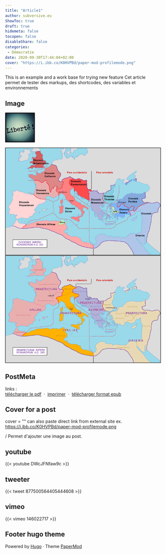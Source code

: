 ```yaml
---
title: "Article1"
author: subversive.eu
ShowToc: true
draft: true
hidemeta: false
tocopen: false
disableShare: false
categories:
 - Démocratie
date: 2020-09-30T17:44:04+02:00
cover: "https://i.ibb.co/K0HVPBd/paper-mod-profilemode.png"
---
```


This is an example and a work base for trying new feature
Cet article permet de tester des markups, des shortcodes, des variables et environnements

<!--more-->
## Image

![Drag Racing](/media/logo.png "coucou")

![](/media/roman300AD.png "roman empire")

## PostMeta

links :  
<a name="Télécharger" href="/pdf/{{ .Title }}.pdf" target="_blank" rel="noopener noreferrer" download>télécharger le pdf</a>
&nbsp;·&nbsp;
<a name ="Imprimer" href="javascript:if(window.print)window.print()">imprimer</a>
&nbsp;·&nbsp;
<a name="Télécharger" href="/epub/{{ .Title }}.epub" target="_blank" rel="noopener noreferrer" download>télécharger format epub</a>

## Cover for a post

cover = "<absolute image url>"
  can also paste direct link from external site
  ex. https://i.ibb.co/K0HVPBd/paper-mod-profilemode.png

/ Permet d'ajouter une image au post.

## youtube

{{< youtube DWcJFNfaw9c >}}

## tweeter

{{< tweet 877500564405444608 >}}

## vimeo

{{< vimeo 146022717 >}}

## Footer hugo theme

<span>Powered by <a href="https://gohugo.io/" rel="noopener noreferrer" target="_blank">Hugo️️</a>️</span>
<span>&middot;</span>
<span>Theme️ <a href="https://git.io/hugopapermod" rel="noopener" target="_blank">PaperMod</a></span>
